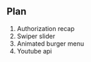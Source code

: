 ## Plan

1. Authorization recap
2. Swiper slider
3. Animated burger menu
4. Youtube api


















